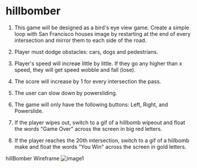# hillbomber

1) This game will be designed as a bird's eye view game. Create a simple loop with San Francisco houses image by restarting at the end of every intersection and mirror them to each side of the road.
  
2) Player must dodge obstacles: cars, dogs and pedestrians.

3) Player's speed will increae little by little. If they go any higher than x speed, they will get speed wobble and fall (lose).

4) The score will increase by 1 for every intersection the pass.

5) The user can slow down by powersliding.

6) The game will only have the following buttons: Left, Right, and Powerslide.

7) If the player wipes out, switch to a gif of a hillbomb wipeout and float the words "Game Over" across the screen in big red letters.

8) If the player reaches the 20th intersection, switch to a gif of a hillbomb make and float the words "You Win" across the screen in gold letters.


hillBomber Wireframe
![image1](https://user-images.githubusercontent.com/48702365/66228726-c9bb5300-e6a5-11e9-859d-54ee72c1a74c.jpeg)

